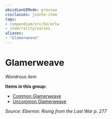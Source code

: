 ```yaml
---
obsidianUIMode: preview
cssclasses: json5e-item
tags:
- compendium/src/5e/erlw
- item/rarity/varies
aliases: 
- "Glamerweave"
---
```

# Glamerweave
*Wondrous item*  


**Items in this group:**

- [Common Glamerweave](Mechanics/items/common-glamerweave-erlw.md)
- [Uncommon Glamerweave](Mechanics/items/uncommon-glamerweave-erlw.md)

*Source: Eberron: Rising from the Last War p. 277*